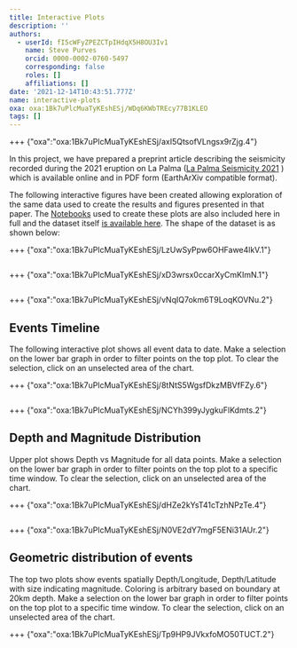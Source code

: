 ```yaml
---
title: Interactive Plots
description: ''
authors:
  - userId: fI5cWFyZPEZCTpIHdqX5H8OU3Iv1
    name: Steve Purves
    orcid: 0000-0002-0760-5497
    corresponding: false
    roles: []
    affiliations: []
date: '2021-12-14T10:43:51.777Z'
name: interactive-plots
oxa: oxa:1Bk7uPlcMuaTyKEshESj/WDq6KWbTREcy77B1KLEO
tags: []
---
```


+++ {"oxa":"oxa:1Bk7uPlcMuaTyKEshESj/axI5QtsofVLngsx9rZjg.4"}

In this project, we have prepared a preprint article describing the seismicity recorded during the 2021 eruption on La Palma ([La Palma Seismicity 2021](oxa:1Bk7uPlcMuaTyKEshESj/7lITJLg3LX0T0h3VVmAp "La Palma Seismicity 2021") ) which is available online and in PDF form (EarthArXiv compatible format).

The following interactive figures have been created allowing exploration of the same data used to create the results and figures presented in that paper. The [Notebooks](oxa:1Bk7uPlcMuaTyKEshESj/2ryzUNncnmYvtMiboc2h "Notebooks") used to create these plots are also included here in full and the dataset itself [is available here](https://github.com/stevejpurves/ign-earthquake-data). The shape of the dataset is as shown below:

+++ {"oxa":"oxa:1Bk7uPlcMuaTyKEshESj/LzUwSyPpw6OHFawe4lkV.1"}

```{mdast} interactive-plots.mdast.json#Pp4OrQmHrY
```

+++ {"oxa":"oxa:1Bk7uPlcMuaTyKEshESj/xD3wrsx0ccarXyCmKImN.1"}

```{mdast} interactive-plots.mdast.json#QucVLHG2QN
```

+++ {"oxa":"oxa:1Bk7uPlcMuaTyKEshESj/vNqIQ7okm6T9LoqKOVNu.2"}

## Events Timeline

The following interactive plot shows all event data to date. Make a selection on the lower bar graph in order to filter points on the top plot. To clear the selection, click on an unselected area of the chart.

+++ {"oxa":"oxa:1Bk7uPlcMuaTyKEshESj/8tNtS5WgsfDkzMBVfFZy.6"}

```{mdast} interactive-plots.mdast.json#ygmU04aGRJ
```

+++ {"oxa":"oxa:1Bk7uPlcMuaTyKEshESj/NCYh399yJygkuFlKdmts.2"}

## Depth and Magnitude Distribution

Upper plot shows Depth vs Magnitude for all data points. Make a selection on the lower bar graph in order to filter points on the top plot to a specific time window. To clear the selection, click on an unselected area of the chart.

+++ {"oxa":"oxa:1Bk7uPlcMuaTyKEshESj/dHZe2kYsT41cTzhNPzTe.4"}

```{mdast} interactive-plots.mdast.json#Xw8oLDXh6y
```

+++ {"oxa":"oxa:1Bk7uPlcMuaTyKEshESj/N0VE2dY7mgF5ENi31AUr.2"}

## Geometric distribution of events

The top two plots show events spatially Depth/Longitude, Depth/Latitude with size indicating magnitude. Coloring is arbitrary based on boundary at 20km depth. Make a selection on the lower bar graph in order to filter points on the top plot to a specific time window. To clear the selection, click on an unselected area of the chart.

+++ {"oxa":"oxa:1Bk7uPlcMuaTyKEshESj/Tp9HP9JVkxfoMO50TUCT.2"}

```{mdast} interactive-plots.mdast.json#uGi19nxuYo
```

